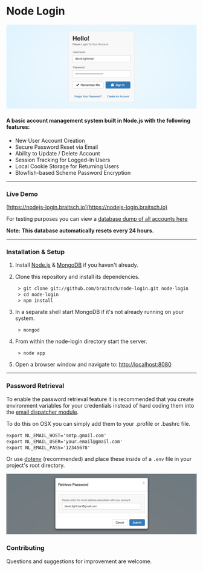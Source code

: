 # Node Login

[![node-login](./readme.img/node-login.jpg?raw=true)](https://nodejs-login.braitsch.io)

#### A basic account management system built in Node.js with the following features:

* New User Account Creation
* Secure Password Reset via Email
* Ability to Update / Delete Account
* Session Tracking for Logged-In Users
* Local Cookie Storage for Returning Users
* Blowfish-based Scheme Password Encryption

------

### Live Demo

[https://nodejs-login.braitsch.io](https://nodejs-login.braitsch.io)

For testing purposes you can view a [database dump of all accounts here](https://nodejs-login.braitsch.io/print)

**Note: This database automatically resets every 24 hours.**

------

### Installation & Setup

1. Install [Node.js](https://nodejs.org/) & [MongoDB](https://www.mongodb.org/) if you haven't already.
2. Clone this repository and install its dependencies.

		> git clone git://github.com/braitsch/node-login.git node-login
		> cd node-login
		> npm install

3. In a separate shell start MongoDB if it's not already running on your system.

		> mongod

4. From within the node-login directory start the server.

		> node app

5. Open a browser window and navigate to: [http://localhost:8080](http://localhost:8080)

------

### Password Retrieval

To enable the password retrieval feature it is recommended that you create environment variables for your credentials instead of hard coding them into the [email dispatcher module](https://github.com/braitsch/node-login/blob/master/server/utils/emailjs.js).

To do this on OSX you can simply add them to your .profile or .bashrc file.

	export NL_EMAIL_HOST='smtp.gmail.com'
	export NL_EMAIL_USER='your.email@gmail.com'
	export NL_EMAIL_PASS='12345678'

Or use [dotenv](https://www.npmjs.com/package/dotenv) (recommended) and place these inside of a ``.env`` file in your project's root directory.

[![node-login](./readme.img/retrieve-password.jpg?raw=true)](https://nodejs-login.braitsch.io)

### Contributing

Questions and suggestions for improvement are welcome.